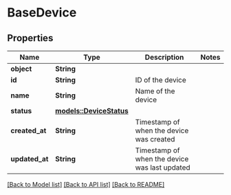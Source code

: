 # BaseDevice

## Properties

Name | Type | Description | Notes
------------ | ------------- | ------------- | -------------
**object** | **String** |  | 
**id** | **String** | ID of the device | 
**name** | **String** | Name of the device | 
**status** | [**models::DeviceStatus**](DeviceStatus.md) |  | 
**created_at** | **String** | Timestamp of when the device was created | 
**updated_at** | **String** | Timestamp of when the device was last updated | 

[[Back to Model list]](../README.md#documentation-for-models) [[Back to API list]](../README.md#documentation-for-api-endpoints) [[Back to README]](../README.md)


